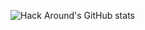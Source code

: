 ![Hack Around's GitHub stats](https://github-readme-stats.vercel.app/api?username=tech4bot&show_icons=true&theme=transparent)
